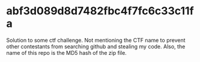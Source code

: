 # abf3d089d8d7482fbc4f7fc6c33c11fa
Solution to some ctf challenge. 
Not mentioning the CTF name to prevent other contestants from searching github and stealing my code.
Also, the name of this repo is the MD5 hash of the zip file.
